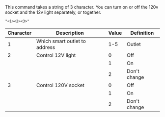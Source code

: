 This command takes a string of 3 character. You can turn on or off the 120v socket and the 12v light separately, or together.

`"<1><2><3>"`

| Character | Description | Value | Definition |
| ---- | ---- | ---- | ---- |
| 1	| Which smart outlet to address | 1-5 | Outlet |
| 2	| Control 12V light	| 0	| Off |
| | | 1 | On |
| | | 2	| Don't change |
| 3	| Control 120V socket | 0 | Off |
| | | 1	| On |
| | | 2	| Don't change |
